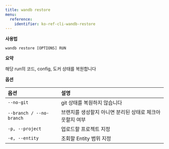 ```yaml
---
title: wandb restore
menu:
  reference:
    identifier: ko-ref-cli-wandb-restore
---
```


**사용법**

`wandb restore [OPTIONS] RUN`

**요약**

해당 run의 코드, config, 도커 상태를 복원합니다

**옵션**

| **옵션** | **설명** |
| :--- | :--- |
| `--no-git` | git 상태를 복원하지 않습니다 |
| `--branch / --no-branch` | 브랜치를 생성할지 아니면 분리된 상태로 체크아웃할지 여부 |
| `-p, --project` | 업로드할 프로젝트 지정 |
| `-e, --entity` | 조회할 Entity 범위 지정 |
